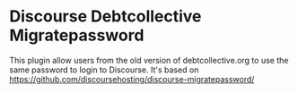 # Discourse Debtcollective Migratepassword

This plugin allow users from the old version of debtcollective.org to use the same
password to login to Discourse. It's based on https://github.com/discoursehosting/discourse-migratepassword/
